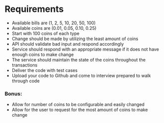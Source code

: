 # Requirements
* Available bills are (1, 2, 5, 10, 20, 50, 100)
* Available coins are (0.01, 0.05, 0.10, 0.25)
* Start with 100 coins of each type
* Change should be made by utilizing the least amount of coins
* API should validate bad input and respond accordingly
* Service should respond with an appropriate message if it does not have enough coins to make change
* The service should maintain the state of the coins throughout the transactions
* Deliver the code with test cases
* Upload your code to Github and come to interview prepared to walk through code

### Bonus:
* Allow for number of coins to be configurable and easily changed
* Allow for the user to request for the most amount of coins to make change